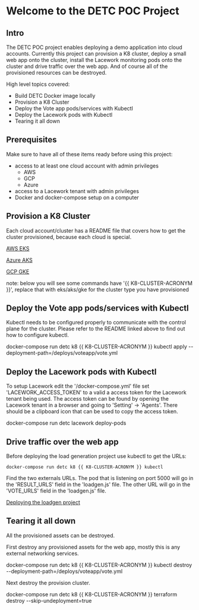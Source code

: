 # Welcome to the DETC POC Project

## Intro

The DETC POC project enables deploying a demo application into cloud accounts.  Currently this project can provision a K8 cluster, deploy a small web app onto the cluster, install the Lacework monitoring pods onto the cluster and drive traffic over the web app.  And of course all of the provisioned resources can be destroyed.

High level topics covered:

* Build DETC Docker image locally
* Provision a K8 Cluster
* Deploy the Vote app pods/services with Kubectl
* Deploy the Lacework pods with Kubectl
* Tearing it all down

## Prerequisites

Make sure to have all of these items ready before using this project:

* access to at least one cloud account with admin privileges
   * AWS
   * GCP
   * Azure
* access to a Lacework tenant with admin privileges
* Docker and docker-compose setup on a computer

## Provision a K8 Cluster

Each cloud account/cluster has a README file that covers how to get the cluster provisioned, because each cloud is special.

[AWS EKS](terraform/aws/eks/README.md)

[Azure AKS](terraform/azure/aks/README.md)

[GCP GKE](terraform/gcp/gke/README.md)

note: below you will see some commands have '{{ K8-CLUSTER-ACRONYM }}', replace that with eks/aks/gke for the cluster type you have provisioned

## Deploy the Vote app pods/services with Kubectl

Kubectl needs to be configured properly to communicate with the control plane for the cluster. Please refer to the README linked above to find out how to configure kubectl.

   docker-compose run detc k8 {{ K8-CLUSTER-ACRONYM }} kubectl apply --deployment-path=/deploys/voteapp/vote.yml

## Deploy the Lacework pods with Kubectl

To setup Lacework edit the '/docker-compose.yml' file set 'LACEWORK_ACCESS_TOKEN' to a valid a access token for the Lacework tenant being used.  The access token can be found by opening the Lacework tenant in a browser and going to 'Setting' -> 'Agents'.  There should be a clipboard icon that can be used to copy the access token.

   docker-compose run detc lacework deploy-pods

## Drive traffic over the web app

Before deploying the load generation project use kubectl to get the URLs:

    docker-compose run detc k8 {{ K8-CLUSTER-ACRONYM }} kubectl

Find the two externals URLs.  The pod that is listening on port 5000 will go in the 'RESULT_URLS' field in the 'loadgen.js' file.  The other URL will go in the 'VOTE_URLS' field in the 'loadgen.js' file.

[Deploying the loadgen project](loadgen/README.md)

## Tearing it all down

All the provisioned assets can be destroyed.

First destroy any provisioned assets for the web app, mostly this is any external networking services.

   docker-compose run detc k8 {{ K8-CLUSTER-ACRONYM }} kubectl destroy --deployment-path=/deploys/voteapp/vote.yml

Next destroy the provision cluster.

   docker-compose run detc k8 {{ K8-CLUSTER-ACRONYM }} terraform destroy --skip-undeployment=true
